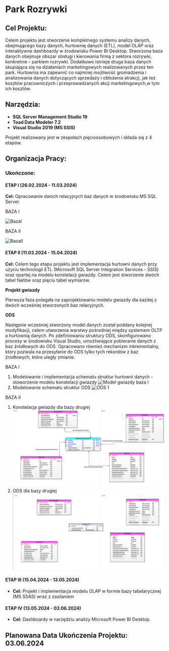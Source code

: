 # Park Rozrywki

## Cel Projektu:
Celem projektu jest stworzenie kompletnego systemu analizy danych, obejmującego bazy danych, hurtownię danych (ETL), model OLAP oraz interaktywne dashboardy w środowisku Power BI Desktop.
Stworzona baza danych obejmuje obszar obsługi i kierowania firmą z sektora rozrywki, konkretnie – parkiem rozrywki. Dodatkowo istnieje druga baza danych skupiająca się na działaniach marketingowych realizowanych przez ten park.
Hurtownia ma zapewnić co najmniej możliwość gromadzenia i analizowania danych dotyczących sprzedaży i obłożenia atrakcji, jak też kosztów pracowniczych i przeprowadzanych akcji marketingowych,w tym ich kosztów.
## Narzędzia:

- **SQL Server Management Studio 19**
- **Toad Data Modeler 7.2**
- **Visual Studio 2019 (MS SSIS)**

Projekt realizowany jest w zespołach pięcioosobowych i składa się z 4 etapów.

## Organizacja Pracy:

### Ukończone: 
#### ETAP I (26.02.2024 - 11.03.2024)
**Cel:** Opracowanie dwóch relacyjnych baz danych w środowisku MS SQL Server.

BAZA I

![BazaI](img/schematpierwszy.png)

BAZA II

![BazaII](img/schemat1.jpg)



#### ETAP II (11.03.2024 - 15.04.2024)
**Cel:** Celem tego etapu projektu jest implementacja hurtowni danych przy użyciu technologii ETL (Microsoft SQL Server Integration Services - SSIS) oraz opartej na modelu konstelacji gwiazdy. Celem jest stworzenie dwóch tabel faktów oraz pięciu tabel wymiarów.

**Projekt gwiazdy**
  
Pierwsza faza polegała na zaprojektowaniu modelu gwiazdy dla każdej z dwóch wcześniej stworzonych baz relacyjnych.
  
**ODS**
  
Następnie wcześniej stworzony model danych został poddany kolejnej modyfikacji, celem utworzenia warstwy pośredniej między systemem OLTP a hurtownią danych. Po zdefiniowaniu struktury ODS, skonfigurowano procesy w środowisku Visual Studio, umożliwiające pobieranie danych z baz źródłowych do ODS. Opracowano również mechanizm inkrementalny, który pozwala na przesyłanie do ODS tylko tych rekordów z baz źródłowych, które uległy zmianie.



BAZA I
1. Modelowanie i implementacja schematu struktur hurtowni danych - stoworzenie modelu konstelacji gwiazdy
   ![Model gwiazdy baza I](images/gwiazda1.png)
2. Modelowanie schematu struktur ODS
   ![ODS 1](images/ODS1.png)

BAZA II
1. Konstelacja gwiazdy dla bazy drugiej
   ![Model gwiazdy baza II](images/gwiazda2.png)
2. ODS dla bazy drugiej 
   ![ODS 2](images/ods2.png)



#### ETAP III (15.04.2024 - 13.05.2024)
- **Cel:** Projekt i implementacja modelu OLAP w formie bazy tabelarycznej (MS SSAS) wraz z
zasilaniem

#### ETAP IV (13.05.2024 - 03.06.2024)
- **Cel:** Dashboardy w narzędziu analizy Microsoft Power BI Desktop.

## Planowana Data Ukończenia Projektu: 03.06.2024
